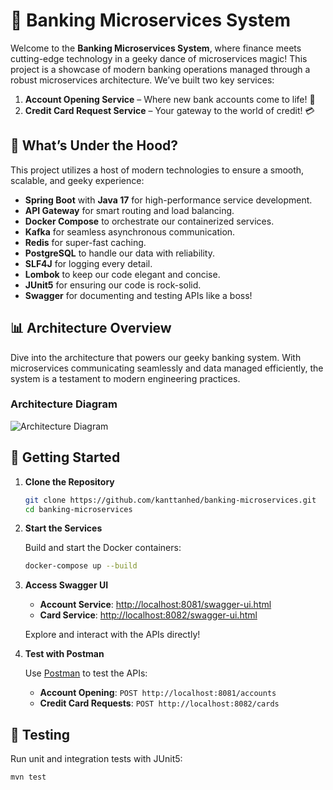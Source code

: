 # 🚀 Banking Microservices System

Welcome to the **Banking Microservices System**, where finance meets cutting-edge technology in a geeky dance of microservices magic! This project is a showcase of modern banking operations managed through a robust microservices architecture. We’ve built two key services:

1. **Account Opening Service** – Where new bank accounts come to life! 🌟
2. **Credit Card Request Service** – Your gateway to the world of credit! 💳

## 🌟 What’s Under the Hood?

This project utilizes a host of modern technologies to ensure a smooth, scalable, and geeky experience:

- **Spring Boot** with **Java 17** for high-performance service development.
- **API Gateway** for smart routing and load balancing.
- **Docker Compose** to orchestrate our containerized services.
- **Kafka** for seamless asynchronous communication.
- **Redis** for super-fast caching.
- **PostgreSQL** to handle our data with reliability.
- **SLF4J** for logging every detail.
- **Lombok** to keep our code elegant and concise.
- **JUnit5** for ensuring our code is rock-solid.
- **Swagger** for documenting and testing APIs like a boss!

## 📊 Architecture Overview

Dive into the architecture that powers our geeky banking system. With microservices communicating seamlessly and data managed efficiently, the system is a testament to modern engineering practices.

### Architecture Diagram

![Architecture Diagram](https://via.placeholder.com/800x400.png?text=Architecture+Diagram+of+Banking+Microservices)

## 🚀 Getting Started

1. **Clone the Repository**

    ```bash
    git clone https://github.com/kanttanhed/banking-microservices.git
    cd banking-microservices
    ```

2. **Start the Services**

    Build and start the Docker containers:

    ```bash
    docker-compose up --build
    ```

3. **Access Swagger UI**

    - **Account Service**: [http://localhost:8081/swagger-ui.html](http://localhost:8081/swagger-ui.html)
    - **Card Service**: [http://localhost:8082/swagger-ui.html](http://localhost:8082/swagger-ui.html)

   Explore and interact with the APIs directly!

4. **Test with Postman**

    Use [Postman](https://www.postman.com) to test the APIs:
    - **Account Opening**: `POST http://localhost:8081/accounts`
    - **Credit Card Requests**: `POST http://localhost:8082/cards`

## 🧪 Testing

Run unit and integration tests with JUnit5:

```bash
mvn test
